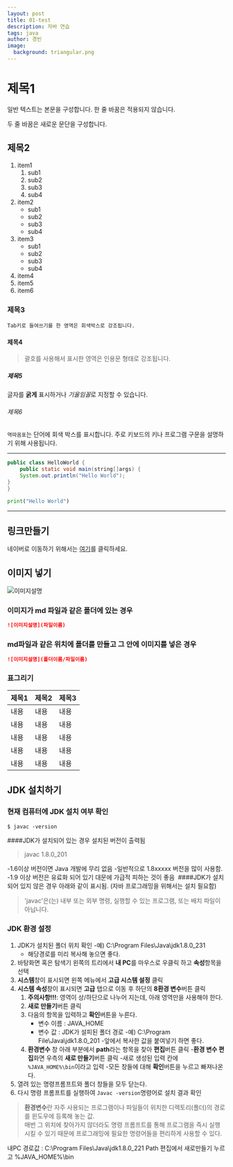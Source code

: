 ```yaml
---
layout: post
title: 01-test
description: 자바 연습
tags: java
author: 경빈
image:
  background: triangular.png
---
```


# 제목1

일반 텍스트는 본문을 구성합니다.
한 줄 바꿈은 적용되지 않습니다.

두 줄 바꿈은 새로운 문단을 구성합니다.

## 제목2

1. item1
    1. sub1
    1. sub2
    1. sub3
    1. sub4
1. item2
    * sub1
    * sub2
    * sub3
    * sub4
1. item3
    - sub1
    - sub2
    - sub3
    - sub4
1. item4
1. item5
1. item6

### 제목3

    Tab키로 들여쓰기를 한 영역은 회색박스로 강조됩니다.

#### 제목4

> 괄호를 사용해서 표시한 영역은 인용문 형태로 강조됩니다.

##### 제목5

글자를 **굵게** 표시하거나 *기울임꼴*로 지정할 수 있습니다.

###### 제목6

`역따옴표`는 단어에 회색 박스를 표시합니다. 주로 키보드의 키나 프로그램 구문을 설명하기 위해 사용됩니다.

------------------------------------------

```java
public class HelloWorld {
    public static void main(string[]args) {
    System.out.println("Hello World");
}
}
```

```python
print("Hello World")
```

---------------------------

## 링크만들기

네이버로 이동하기 위해서는 [여기](https://naver.com)를 클릭하세요.

## 이미지 넣기
![이미지설명](peng.jpg)

### 이미지가 md 파일과 같은 폴더에 있는 경우
```md
![이미지설명](파일이름)
```

### md파일과 같은 위치에 폴더를 만들고 그 안에 이미지를 넣은 경우
```md
![이미지설명](폴더이름/파일이름)
```

### 표그리기

| 제목1 | 제목2 | 제목3|
|--|--|--|
|내용|내용|내용|
|내용|내용|내용|
|내용|내용|내용|
|내용|내용|내용|
|내용|내용|내용|

## JDK 설치하기
### 현재 컴퓨터에 JDK 설치 여부 확인

```shell
$ javac -version
```

####JDK가 설치되어 있는 경우
설치된 버전이 출력됨

>javac 1.8.0_201

-1.6이상 버전이면 Java 개발에 무리 없음
-일반적으로 1.8xxxxx 버전을 많이 사용함.
-1.9 이상 버전은 유료화 되어 있기 대문에 가급적 피하는 것이 좋음
​
####JDK가 설치되어 있지 않은 경우
아래와 같이 표시됨. (자바 프로그래밍을 위해서는 설치 필요함)

> 'javac'은(는) 내부 또는 외부 명령, 실행할 수 있는 프로그램, 또는 배치 파일이 아닙니다.

### JDK 환경 설정

1. JDK가 설치된 폴더 위치 확인
    -예) C:\Program Files\Java\jdk1.8.0_231
    - 해당경로를 미리 복사해 놓으면 좋다.
1. 바탕화면 혹은 탐색기 왼쪽의 트리에서 **내 PC**를 마우스로 우클릭 하고 **속성**항목을 선택
1. **시스템**창이 표시되면 왼쪽 메뉴에서 **고급 시스템 설정** 클릭
1. **시스템 속성**창이 표시되면 **고급** 탭으로 이동 후 하단의 **8환경 변수**버튼 클릭
    1. **주의사항!!!**: 영역이 상/하단으로 나누어 지는데, 아래 영역만을 사용해야 한다.
    1. **새로 만들기**버튼 클릭
    1. 다음의 항목을 입력하고 **확인**버튼을 누른다.
        - 변수 이름 : JAVA_HOME
        - 변수 값 : JDK가 설피된 폴더 경로
            -예) C:\Program File\Java\jdk1.8.0_201
            -앞에서 복사한 값을 붙여넣기 하면 좋다.
    1. **환경변수** 창 아래 부분에서 **path**라는 항목을 찾아 **편집**버튼 클릭
        -**환경 변수 편집**화면 우측의 **새로 만들기**버튼 클릭
        -새로 생성된 입력 칸에 `%JAVA_HOME%\bin`이라고 입력
        -모든 창들에 대해 **확인**버튼을 누르고 빠져나온다.
1. 열려 있는 명령프롬프트와 폴더 창들을 모두 닫는다.
1. 다시 명령 프롬프트를 실행하여 `Javac -version`명령어로 설치 결과 확인

>**환경변수**란 자주 사용되는 프로그램이나 파일들이 위치한 디렉토리(폴더)의 경로를 윈도우에 등록해 놓는 값. <br/>매번 그 위치에 찾아가지 않더라도 명령 프롬프트를 통해 프로그램을 즉시 실행시킬 수 있기 때문에 프로그래밍에 필요한 명령어들을 편리하게 사용할 수 있다.

내PC 경로값 : C:\Program Files\Java\jdk1.8.0_221
Path 편집에서 새로만들기 누르고 %JAVA_HOME%\bin

